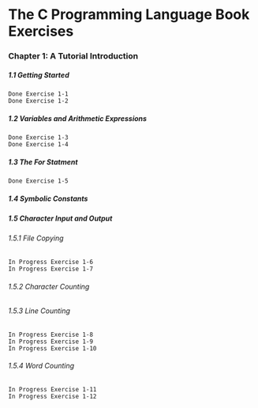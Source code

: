# The C Programming Language Book Exercises

### Chapter 1: A Tutorial Introduction
##### 1.1 Getting Started
    Done Exercise 1-1
    Done Exercise 1-2
    
##### 1.2 Variables and Arithmetic Expressions
    Done Exercise 1-3
    Done Exercise 1-4
    
##### 1.3 The For Statment
    Done Exercise 1-5
    
##### 1.4 Symbolic Constants

##### 1.5 Character Input and Output
###### 1.5.1 File Copying
    In Progress Exercise 1-6
    In Progress Exercise 1-7
###### 1.5.2 Character Counting
###### 1.5.3 Line Counting
    In Progress Exercise 1-8
    In Progress Exercise 1-9
    In Progress Exercise 1-10
###### 1.5.4 Word Counting
    In Progress Exercise 1-11
    In Progress Exercise 1-12
